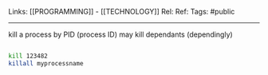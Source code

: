 Links: [[PROGRAMMING]] - [[TECHNOLOGY]]
Rel:
Ref:
Tags: #public 

--- 
kill a process by PID (process ID) may kill dependants (dependingly)

```sh

kill 123482
killall myprocessname

```